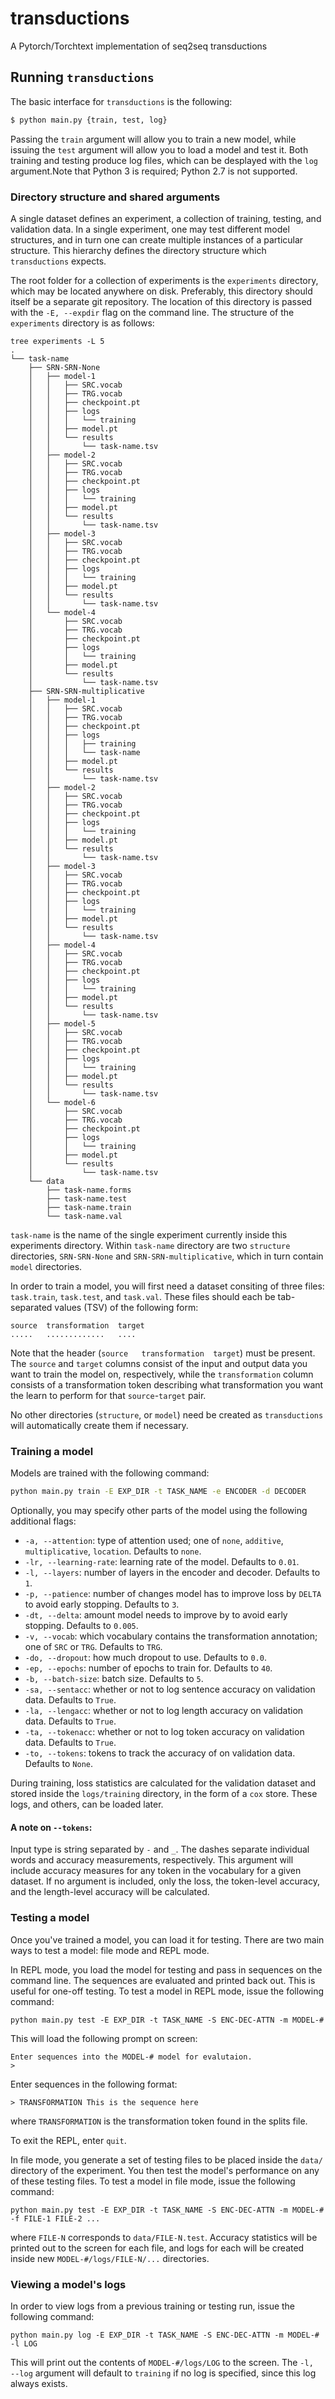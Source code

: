 # transductions
A Pytorch/Torchtext implementation of seq2seq transductions


## Running `transductions`

The basic interface for `transductions` is the following:
```bash
$ python main.py {train, test, log}
```

Passing the `train` argument will allow you to train a new model, while 
issuing the `test` argument will allow you to load a model and test it. 
Both training and testing produce log files, which can be desplayed with the
`log` argument.Note that Python 3 is required; Python 2.7 is not supported.

### Directory structure and shared arguments

A single dataset defines an experiment, a collection of training, testing,
and validation data. In a single experiment, one may test different model
structures, and in turn one can create multiple instances of a particular
structure. This hierarchy defines the directory structure which `transductions`
expects.

The root folder for a collection of experiments is the `experiments` directory,
which may be located anywhere on disk. Preferably, this directory should itself
be a separate git repository. The location of this directory is passed with the
`-E, --expdir` flag on the command line. The structure of the `experiments`
directory is as follows:

```
tree experiments -L 5
.
└── task-name
    ├── SRN-SRN-None
    │   ├── model-1
    │   │   ├── SRC.vocab
    │   │   ├── TRG.vocab
    │   │   ├── checkpoint.pt
    │   │   ├── logs
    │   │   │   └── training
    │   │   ├── model.pt
    │   │   └── results
    │   │       └── task-name.tsv
    │   ├── model-2
    │   │   ├── SRC.vocab
    │   │   ├── TRG.vocab
    │   │   ├── checkpoint.pt
    │   │   ├── logs
    │   │   │   └── training
    │   │   ├── model.pt
    │   │   └── results
    │   │       └── task-name.tsv
    │   ├── model-3
    │   │   ├── SRC.vocab
    │   │   ├── TRG.vocab
    │   │   ├── checkpoint.pt
    │   │   ├── logs
    │   │   │   └── training
    │   │   ├── model.pt
    │   │   └── results
    │   │       └── task-name.tsv
    │   └── model-4
    │       ├── SRC.vocab
    │       ├── TRG.vocab
    │       ├── checkpoint.pt
    │       ├── logs
    │       │   └── training
    │       ├── model.pt
    │       └── results
    │           └── task-name.tsv
    ├── SRN-SRN-multiplicative
    │   ├── model-1
    │   │   ├── SRC.vocab
    │   │   ├── TRG.vocab
    │   │   ├── checkpoint.pt
    │   │   ├── logs
    │   │   │   ├── training
    │   │   │   └── task-name
    │   │   ├── model.pt
    │   │   └── results
    │   │       └── task-name.tsv
    │   ├── model-2
    │   │   ├── SRC.vocab
    │   │   ├── TRG.vocab
    │   │   ├── checkpoint.pt
    │   │   ├── logs
    │   │   │   └── training
    │   │   ├── model.pt
    │   │   └── results
    │   │       └── task-name.tsv
    │   ├── model-3
    │   │   ├── SRC.vocab
    │   │   ├── TRG.vocab
    │   │   ├── checkpoint.pt
    │   │   ├── logs
    │   │   │   └── training
    │   │   ├── model.pt
    │   │   └── results
    │   │       └── task-name.tsv
    │   ├── model-4
    │   │   ├── SRC.vocab
    │   │   ├── TRG.vocab
    │   │   ├── checkpoint.pt
    │   │   ├── logs
    │   │   │   └── training
    │   │   ├── model.pt
    │   │   └── results
    │   │       └── task-name.tsv
    │   ├── model-5
    │   │   ├── SRC.vocab
    │   │   ├── TRG.vocab
    │   │   ├── checkpoint.pt
    │   │   ├── logs
    │   │   │   └── training
    │   │   ├── model.pt
    │   │   └── results
    │   │       └── task-name.tsv
    │   └── model-6
    │       ├── SRC.vocab
    │       ├── TRG.vocab
    │       ├── checkpoint.pt
    │       ├── logs
    │       │   └── training
    │       ├── model.pt
    │       └── results
    │           └── task-name.tsv
    └── data
        ├── task-name.forms
        ├── task-name.test
        ├── task-name.train
        └── task-name.val
```

`task-name` is the name of the single experiment currently inside this 
experiments directory. Within `task-name` directory are two `structure`
directories, `SRN-SRN-None` and `SRN-SRN-multiplicative`, which in turn
contain `model` directories.

In order to train a model, you will first need a dataset consiting of three
files: `task.train`, `task.test`, and `task.val`. These files should each be
tab-separated values (TSV) of the following form:

```
source	transformation	target
..... 	............. 	....
```
Note that the header (`source	transformation	target`) must be present. The
`source` and `target` columns consist of the input and output data you want to
train the model on, respectively, while the `transformation` column consists of
a transformation token describing what transformation you want the learn to 
perform for that `source`-`target` pair.

No other directories (`structure`, or `model`) need be created as 
`transductions` will automatically create them if necessary.

### Training a model

Models are trained with the following command:

``` bash
python main.py train -E EXP_DIR -t TASK_NAME -e ENCODER -d DECODER 
```

Optionally, you may specify other parts of the model using the following
additional flags:

* `-a, --attention`: type of attention used; one of `none`, `additive`, `multiplicative`, `location`. Defaults to `none`.
* `-lr, --learning-rate`: learning rate of the model. Defaults to `0.01`.
* `-l, --layers`: number of layers in the encoder and decoder. Defaults to `1`.
* `-p, --patience`: number of changes model has to improve loss by `DELTA` to avoid early stopping. Defaults to `3`.
* `-dt, --delta`: amount model needs to improve by to avoid early stopping. Defaults to `0.005`.
* `-v, --vocab`: which vocabulary contains the transformation annotation; one of `SRC` or `TRG`. Defaults to `TRG`.
* `-do, --dropout`: how much dropout to use. Defaults to `0.0`.
* `-ep, --epochs`: number of epochs to train for. Defaults to `40`.
* `-b, --batch-size`: batch size. Defaults to `5`.
* `-sa, --sentacc`: whether or not to log sentence accuracy on validation data. Defaults to `True`.
* `-la, --lengacc`: whether or not to log length accuracy on validation data. Defaults to `True`.
* `-ta, --tokenacc`: whether or not to log token accuracy on validation data. Defaults to `True`.
* `-to, --tokens`: tokens to track the accuracy of on validation data. Defaults to `None`.

During training, loss statistics are calculated for the validation dataset
and stored inside the `logs/training` directory, in the form of a `cox` store.
These logs, and others, can be loaded later.

#### A note on `--tokens`:

Input type is string separated by `-` and `_`. The dashes separate individual 
words and accuracy measurements, respectively. This argument will include 
accuracy measures for any token in the vocabulary for a given dataset. If no 
argument is included, only the loss, the token-level accuracy, and the 
length-level accuracy will be calculated.

### Testing a model

Once you've trained a model, you can load it for testing. There are two main
ways to test a model: file mode and REPL mode.

In REPL mode, you load the model for testing and pass in sequences on the 
command line. The sequences are evaluated and printed back out. This is useful
for one-off testing. To test a model in REPL mode, issue the following command:

```
python main.py test -E EXP_DIR -t TASK_NAME -S ENC-DEC-ATTN -m MODEL-#
```

This will load the following prompt on screen:

```
Enter sequences into the MODEL-# model for evalutaion.                                                      
> 
```

Enter sequences in the following format:

```
> TRANSFORMATION This is the sequence here
```

where `TRANSFORMATION` is the transformation token found in the splits file.

To exit the REPL, enter `quit`.


In file mode, you generate a set of testing files to be placed inside the
`data/` directory of the experiment. You then test the model's performance
on any of these testing files. To test a model in file mode, issue the 
following command:

```
python main.py test -E EXP_DIR -t TASK_NAME -S ENC-DEC-ATTN -m MODEL-# -f FILE-1 FILE-2 ...
```

where `FILE-N` corresponds to `data/FILE-N.test`. Accuracy statistics will be
printed out to the screen for each file, and logs for each will be created
inside new `MODEL-#/logs/FILE-N/...` directories.

### Viewing a model's logs

In order to view logs from a previous training or testing run, issue the 
following command:

```
python main.py log -E EXP_DIR -t TASK_NAME -S ENC-DEC-ATTN -m MODEL-# -l LOG
```

This will print out the contents of `MODEL-#/logs/LOG` to the screen. The `-l, 
--log` argument will default to `training` if no log is specified, since this 
log always exists.

